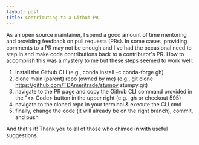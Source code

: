 ```yaml
---
layout: post
title: Contributing to a Github PR
---
```


As an open source maintainer, I spend a good amount of time mentoring and providing feedback on pull requests (PRs). In some cases, providing comments to a PR may not be enough and I've had the occasional need to step in and make code contributions back to a contributor's PR. How to accomplish this was a mystery to me but these steps seemed to work well:

1. install the Github CLI (e.g., conda install -c conda-forge gh)
2. clone main (parent) repo (owned by me) (e.g., git clone https://github.com/TDAmeritrade/stumpy stumpy.git)
3. navigate to the PR page and copy the Github CLI command provided in the "<> Code> button in the upper right  (e.g., gh pr checkout 595)
4. navigate to the cloned repo in your terminal & execute the CLI cmd
5. finally, change the code (it will already be on the right branch), commit, and push

And that's it! Thank you to all of those who chimed in with useful suggestions.
